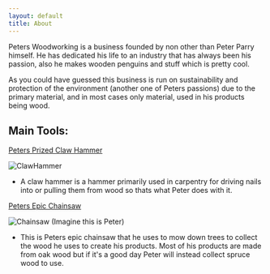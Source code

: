 ```yaml
---
layout: default
title: About
---
```


Peters Woodworking is a business founded by non other than Peter Parry himself.
He has dedicated his life to an industry that has always been his passion, also he makes wooden penguins and stuff which is pretty cool.

As you could have guessed this business is run on sustainability and protection of the environment (another one of Peters passions) due to the primary material, and in most cases only material, used in his products being wood.



## Main Tools:
<u> Peters Prized Claw Hammer </u>

![ClawHammer](https://th.bing.com/th/id/R.2f05e77bb93bc1a6144101b4d9669d78?rik=P5G85wH6IKlBew&riu=http%3a%2f%2fwiki.dtonline.org%2fimages%2fthumb%2f6%2f6c%2fClawHammer.png%2f300px-ClawHammer.png&ehk=bEYjEBPlsHpbdQYfyy4F5h%2fFbe0nafgFbExaGSAjAhU%3d&risl=&pid=ImgRaw&r=0&sres=1&sresct=1)
- A claw hammer is a hammer primarily used in carpentry for driving nails into or pulling them from wood so thats what Peter does with it.

<u> Peters Epic Chainsaw </u>

![Chainsaw](https://thumbs.dreamstime.com/z/man-chainsaw-pruning-yew-tree-day-light-34911001.jpg)
(Imagine this is Peter)

- This is Peters epic chainsaw that he uses to mow down trees to collect the wood he uses to create his products. Most of his products are made from oak wood but if it's a good day Peter will instead collect spruce wood to use.